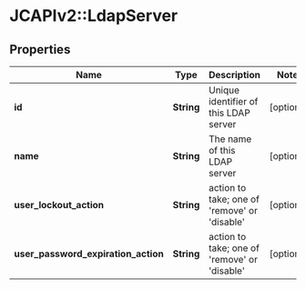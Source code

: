 # JCAPIv2::LdapServer

## Properties
Name | Type | Description | Notes
------------ | ------------- | ------------- | -------------
**id** | **String** | Unique identifier of this LDAP server | [optional] 
**name** | **String** | The name of this LDAP server | [optional] 
**user_lockout_action** | **String** | action to take; one of &#x27;remove&#x27; or &#x27;disable&#x27; | [optional] 
**user_password_expiration_action** | **String** | action to take; one of &#x27;remove&#x27; or &#x27;disable&#x27; | [optional] 


